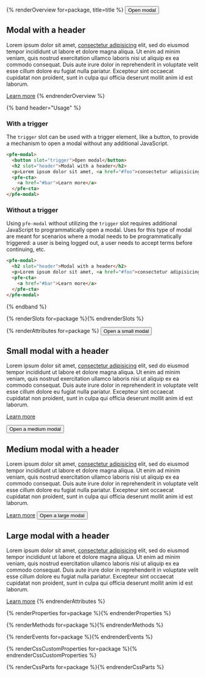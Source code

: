{% renderOverview for=package, title=title %}
  <pfe-modal>
    <pfe-button slot="trigger">
      <button>Open modal</button>
    </pfe-button>
    <h2 slot="header">Modal with a header</h2>
    <p>Lorem ipsum dolor sit amet, <a href="#foo">consectetur adipisicing</a> elit, sed do eiusmod tempor incididunt ut labore et dolore magna aliqua. Ut enim ad minim veniam, quis nostrud exercitation ullamco laboris nisi ut aliquip ex ea commodo consequat. Duis aute irure dolor in reprehenderit in voluptate velit esse cillum dolore eu fugiat nulla pariatur. Excepteur sint occaecat cupidatat non proident, sunt in culpa qui officia deserunt mollit anim id est laborum.</p>
    <pfe-cta>
      <a href="#bar">Learn more</a>
    </pfe-cta>
  </pfe-modal>
{% endrenderOverview %}

{% band header="Usage" %}
  ### With a trigger
  The `trigger` slot can be used with a trigger element, like a button, to provide a mechanism to open a modal without any additional JavaScript.
  ```html
  <pfe-modal>
    <button slot="trigger">Open modal</button>
    <h2 slot="header">Modal with a header</h2>
    <p>Lorem ipsum dolor sit amet, <a href="#foo">consectetur adipisicing</a> elit, sed do eiusmod tempor incididunt ut labore et dolore magna aliqua. Ut enim ad minim veniam, quis nostrud exercitation ullamco laboris nisi ut aliquip ex ea commodo consequat. Duis aute irure dolor in reprehenderit in voluptate velit esse cillum dolore eu fugiat nulla pariatur. Excepteur sint occaecat cupidatat non proident, sunt in culpa qui officia deserunt mollit anim id est laborum.</p>
    <pfe-cta>
      <a href="#bar">Learn more</a>
    </pfe-cta>
  </pfe-modal>
  ```

  ### Without a trigger
  Using `pfe-modal` without utilizing the `trigger` slot requires additional JavaScript to programmatically open a modal. Uses for this type of modal are meant for scenarios where a modal needs to be programmatically triggered: a user is being logged out, a user needs to accept terms before continuing, etc.

  ```html
  <pfe-modal>
    <h2 slot="header">Modal with a header</h2>
    <p>Lorem ipsum dolor sit amet, <a href="#foo">consectetur adipisicing</a> elit, sed do eiusmod tempor incididunt ut labore et dolore magna aliqua. Ut enim ad minim veniam, quis nostrud exercitation ullamco laboris nisi ut aliquip ex ea commodo consequat. Duis aute irure dolor in reprehenderit in voluptate velit esse cillum dolore eu fugiat nulla pariatur. Excepteur sint occaecat cupidatat non proident, sunt in culpa qui officia deserunt mollit anim id est laborum.</p>
    <pfe-cta>
      <a href="#bar">Learn more</a>
    </pfe-cta>
  </pfe-modal>
  ```
{% endband %}

{% renderSlots for=package %}{% endrenderSlots %}

{% renderAttributes for=package %}
  <pfe-modal width="small">
    <pfe-button slot="trigger">
      <button>Open a small modal</button>
    </pfe-button>
    <h2 slot="header">Small modal with a header</h2>
    <p>Lorem ipsum dolor sit amet, <a href="#foo">consectetur adipisicing</a> elit, sed do eiusmod tempor incididunt ut labore et dolore magna aliqua. Ut enim ad minim veniam, quis nostrud exercitation ullamco laboris nisi ut aliquip ex ea commodo consequat. Duis aute irure dolor in reprehenderit in voluptate velit esse cillum dolore eu fugiat nulla pariatur. Excepteur sint occaecat cupidatat non proident, sunt in culpa qui officia deserunt mollit anim id est laborum.</p>
    <pfe-cta>
      <a href="#bar">Learn more</a>
    </pfe-cta>
  </pfe-modal>

  <pfe-modal width="medium">
    <pfe-button slot="trigger">
      <button>Open a medium modal</button>
    </pfe-button>
    <h2 slot="header">Medium modal with a header</h2>
    <p>Lorem ipsum dolor sit amet, <a href="#foo">consectetur adipisicing</a> elit, sed do eiusmod tempor incididunt ut labore et dolore magna aliqua. Ut enim ad minim veniam, quis nostrud exercitation ullamco laboris nisi ut aliquip ex ea commodo consequat. Duis aute irure dolor in reprehenderit in voluptate velit esse cillum dolore eu fugiat nulla pariatur. Excepteur sint occaecat cupidatat non proident, sunt in culpa qui officia deserunt mollit anim id est laborum.</p>
    <pfe-cta>
      <a href="#bar">Learn more</a>
    </pfe-cta>
  </pfe-modal>

  <pfe-modal width="large">
    <pfe-button slot="trigger">
      <button>Open a large modal</button>
    </pfe-button>
    <h2 slot="header">Large modal with a header</h2>
    <p>Lorem ipsum dolor sit amet, <a href="#foo">consectetur adipisicing</a> elit, sed do eiusmod tempor incididunt ut labore et dolore magna aliqua. Ut enim ad minim veniam, quis nostrud exercitation ullamco laboris nisi ut aliquip ex ea commodo consequat. Duis aute irure dolor in reprehenderit in voluptate velit esse cillum dolore eu fugiat nulla pariatur. Excepteur sint occaecat cupidatat non proident, sunt in culpa qui officia deserunt mollit anim id est laborum.</p>
    <pfe-cta>
      <a href="#bar">Learn more</a>
    </pfe-cta>
  </pfe-modal>
{% endrenderAttributes %}

{% renderProperties for=package %}{% endrenderProperties %}

{% renderMethods for=package %}{% endrenderMethods %}

{% renderEvents for=package %}{% endrenderEvents %}

{% renderCssCustomProperties for=package %}{% endrenderCssCustomProperties %}

{% renderCssParts for=package %}{% endrenderCssParts %}
